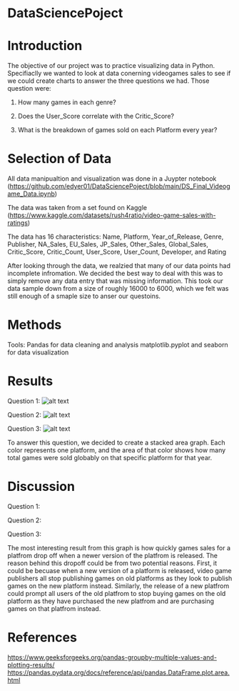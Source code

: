 # DataSciencePoject

# Introduction
  The objective of our project was to practice visualizing data in Python. Specifiaclly we wanted to look at data conerning videogames sales to see if we could create charts to answer the three questions we had. Those question were:
  
   1. How many games in each genre?
        
   2. Does the User_Score correlate with the Critic_Score?
    
   3. What is the breakdown of games sold on each Platform every year?


# Selection of Data
  All data manipualtion and visualization was done in a Juypter notebook (https://github.com/edyer01/DataSciencePoject/blob/main/DS_Final_Videogame_Data.ipynb)

  The data was taken from a set found on Kaggle (https://www.kaggle.com/datasets/rush4ratio/video-game-sales-with-ratings)
  
  The data has 16 characteristics: Name, Platform, Year_of_Release, Genre, Publisher, NA_Sales, EU_Sales, JP_Sales, Other_Sales, Global_Sales, Critic_Score, Critic_Count, User_Score, User_Count, Developer, and Rating
  
  After looking through the data, we realzied that many of our data points had incomplete infromation. We decided the best way to deal with this was to simply remove any data entry that was missing information. This took our data sample down from a size of roughly 16000 to 6000, which we felt was still enough of a smaple size to anser our questoins.

# Methods
  Tools:
          Pandas for data cleaning and analysis
          matplotlib.pyplot and seaborn for data visualization

# Results
  Question 1:
  ![alt text](https://github.com/edyer01/DataSciencePoject/blob/main/Q1.jpg)
  
  Question 2:
  ![alt text](https://github.com/edyer01/DataSciencePoject/blob/main/Q2.jpg)
  
  Question 3:
  ![alt text](https://github.com/edyer01/DataSciencePoject/blob/main/Q3.jpg)
  
  To answer this question, we decided to create a stacked area graph. Each color represents one platform, and the area of that color shows how many total games were sold globably on that specific platform for that year.

# Discussion
Question 1:

Question 2:

Question 3:
 
 The most interesting result from this graph is how quickly games sales for a platfrom drop off when a newer version of the platfrom is released. The reason behind this dropoff could be from two potential reasons. First, it could be becuase when a new version of a platform is released, video game publishers all stop publishing games on old platforms as they look to publish games on the new platform instead. Similarly, the release of a new platfrom could prompt all users of the old platfrom to stop buying games on the old platform as they have purchased the new platfrom and are purchasing games on that platfrom instead.

# References
  https://www.geeksforgeeks.org/pandas-groupby-multiple-values-and-plotting-results/
  https://pandas.pydata.org/docs/reference/api/pandas.DataFrame.plot.area.html
